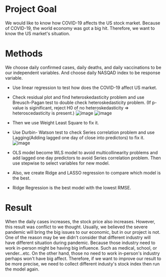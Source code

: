 # Project Goal
We would like to know how COVID-19 affects the US stock market. Because of COVID-19, the world economy was got a big hit. Therefore, we want to know the US market's situation.

# Methods
We choose daily confirmed cases, daily deaths, and daily vaccinations to be our independent variables. And choose daily NASQAD index to be response variable.  
- Use linear regression to test how does the COVID-19 affect US market.  
- Check residual plot and find heteroskedasticity problem and use Breusch-Pagan test to double check heteroskedasticity problem. (If p-value is siginificant, reject H0 of no heteroskedasticity => heteroscedasticity is present.)
![image](https://user-images.githubusercontent.com/67025904/134563425-3d9f512e-3545-416d-b635-db76d847734c.png)
![image](https://user-images.githubusercontent.com/67025904/134564427-696d0152-3790-48bb-8642-8b07e392c469.png)


- Then we use Weight Least Square to fix it.  
- Use Durbin- Watson test to check Series correlation problem and use Lagging(Adding lagged one day of close into predictors) to fix it. 
![image](https://user-images.githubusercontent.com/67025904/134565476-81d7a377-fc27-42a4-a2a1-0b7cf101b959.png)

- OLS model become WLS model to avoid multicollinearity problems and add lagged one day predictors to avoid Series correlation problem. Then use stepwise to select variables for new model.  
- Also, we create Ridge and LASSO regression to compare which model is the best.  
- Ridge Regression is the best model with the lowest RMSE.  
 

# Result
When the daily cases increases, the stock price also increases. However, this result was conflict to we thought. Usually, we believed the severe pandemic will bring the big issues to our economic, but in our project is not. One of the reason may be we didn't consider that different industry will have different situation during pandemic. Because those industry need to work in-person might be having big influence. Such as medical, school, or vender...etc. On the other hand, those no need to work in-person's industry perhaps won't have big affect. Therefore, if we want to improve our result to be more precise, we need to collect different industy's stock index then run the model again.
